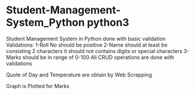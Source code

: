 # Student-Management-System_Python python3
Student Management System in Python done with basic validation
Validations:
	1-Roll No should be positive
	2-Name should at least be consisting 2 characters it should not contains digits or special characters
	3-Marks should be in range of 0-100
All CRUD operations are done with validations

Quote of Day and Temperature are obtain by Web Scrapping

Graph is Plotted for Marks
